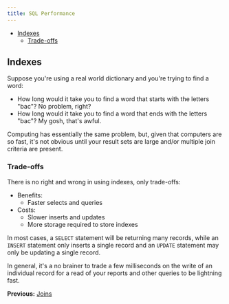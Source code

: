 ```yaml
---
title: SQL Performance
---
```


* [Indexes](#indexes)
  * [Trade-offs](#trade-offs)

## Indexes

Suppose you're using a real world dictionary and you're trying to find a word:

* How long would it take you to find a word that starts with the letters "bac"? No problem, right?
* How long would it take you to find a word that ends with the letters "bac"? My gosh, that's awful.

Computing has essentially the same problem, but, given that computers are so fast, it's not obvious until your result sets are large and/or multiple join criteria are present.

### Trade-offs

There is no right and wrong in using indexes, only trade-offs:

* Benefits:
  * Faster selects and queries
* Costs:
  * Slower inserts and updates
  * More storage required to store indexes

In most cases, a `SELECT` statement will be returning many records, while an `INSERT` statement only inserts a single record and an `UPDATE` statement may only be updating a single record.

In general, it's a no brainer to trade a few milliseconds on the write of an individual record for a read of your reports and other queries to be lightning fast.

**Previous:** [Joins](joins.markdown)
